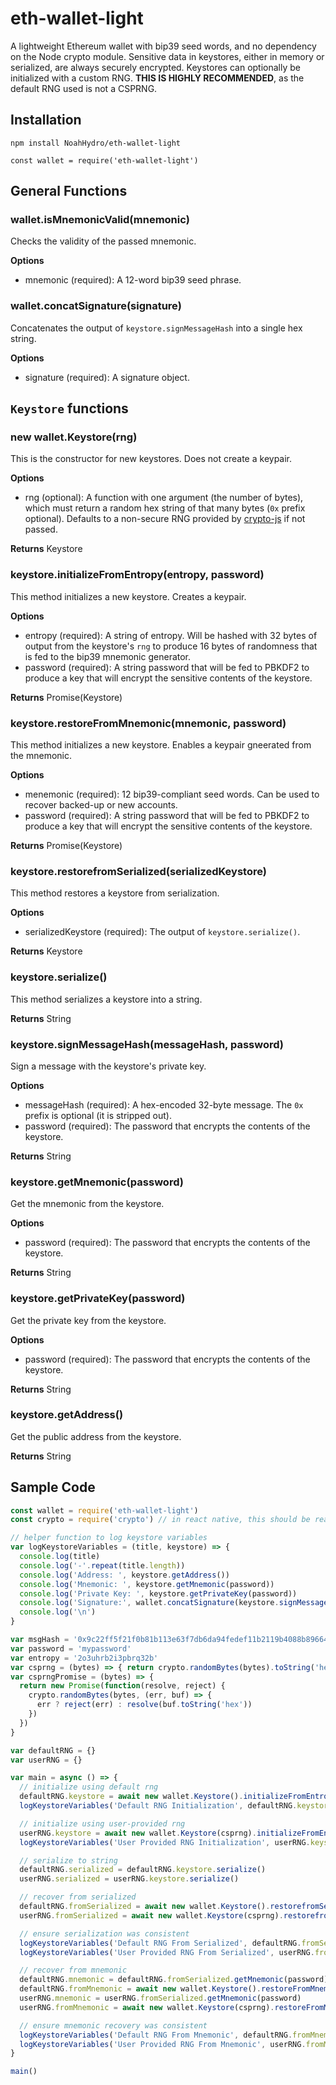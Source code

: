 # eth-wallet-light

A lightweight Ethereum wallet with bip39 seed words, and no dependency on the Node crypto module. Sensitive data in keystores, either in memory or serialized, are always securely encrypted. Keystores can optionally be initialized with a custom RNG. **THIS IS HIGHLY RECOMMENDED**, as the default RNG used is not a CSPRNG.

## Installation

`npm install NoahHydro/eth-wallet-light`

`const wallet = require('eth-wallet-light')`

## General Functions
### wallet.isMnemonicValid(mnemonic)
Checks the validity of the passed mnemonic.

**Options**
- mnemonic (required): A 12-word bip39 seed phrase.

### wallet.concatSignature(signature)
Concatenates the output of `keystore.signMessageHash` into a single hex string.

**Options**
- signature (required): A signature object.

## `Keystore` functions

### new wallet.Keystore(rng)
This is the constructor for new keystores. Does not create a keypair.

**Options**
- rng (optional): A function with one argument (the number of bytes), which must return a random hex string of that many bytes (`0x` prefix optional). Defaults to a non-secure RNG provided by [crypto-js](https://github.com/brix/crypto-js) if not passed.

**Returns** Keystore

### keystore.initializeFromEntropy(entropy, password)
This method initializes a new keystore. Creates a keypair.

**Options**
- entropy (required): A string of entropy. Will be hashed with 32 bytes of output from the keystore's `rng` to produce 16 bytes of randomness that is fed to the bip39 mnemonic generator.
- password (required): A string password that will be fed to PBKDF2 to produce a key that will encrypt the sensitive contents of the keystore.

**Returns** Promise(Keystore)

### keystore.restoreFromMnemonic(mnemonic, password)
This method initializes a new keystore. Enables a keypair gneerated from the mnemonic.

**Options**
- menemonic (required): 12 bip39-compliant seed words. Can be used to recover backed-up or new accounts.
- password (required): A string password that will be fed to PBKDF2 to produce a key that will encrypt the sensitive contents of the keystore.

**Returns** Promise(Keystore)

### keystore.restorefromSerialized(serializedKeystore)
This method restores a keystore from serialization.

**Options**
- serializedKeystore (required): The output of `keystore.serialize()`.

**Returns** Keystore

### keystore.serialize()
This method serializes a keystore into a string.

**Returns** String

### keystore.signMessageHash(messageHash, password)
Sign a message with the keystore's private key.

**Options**
- messageHash (required): A hex-encoded 32-byte message. The `0x` prefix is optional (it is stripped out).
- password (required): The password that encrypts the contents of the keystore.

**Returns** String

### keystore.getMnemonic(password)
Get the mnemonic from the keystore.

**Options**
- password (required): The password that encrypts the contents of the keystore.

**Returns** String

### keystore.getPrivateKey(password)
Get the private key from the keystore.

**Options**
- password (required): The password that encrypts the contents of the keystore.

**Returns** String

### keystore.getAddress()
Get the public address from the keystore.

**Returns** String

## Sample Code

```javascript
const wallet = require('eth-wallet-light')
const crypto = require('crypto') // in react native, this should be react-native-securerandom

// helper function to log keystore variables
var logKeystoreVariables = (title, keystore) => {
  console.log(title)
  console.log('-'.repeat(title.length))
  console.log('Address: ', keystore.getAddress())
  console.log('Mnemonic: ', keystore.getMnemonic(password))
  console.log('Private Key: ', keystore.getPrivateKey(password))
  console.log('Signature:', wallet.concatSignature(keystore.signMessageHash(msgHash, password)))
  console.log('\n')
}

var msgHash = '0x9c22ff5f21f0b81b113e63f7db6da94fedef11b2119b4088b89664fb9a3cb658'
var password = 'mypassword'
var entropy = '2o3uhrb2i3pbrq32b'
var csprng = (bytes) => { return crypto.randomBytes(bytes).toString('hex') }
var csprngPromise = (bytes) => {
  return new Promise(function(resolve, reject) {
    crypto.randomBytes(bytes, (err, buf) => {
      err ? reject(err) : resolve(buf.toString('hex'))
    })
  })
}

var defaultRNG = {}
var userRNG = {}

var main = async () => {
  // initialize using default rng
  defaultRNG.keystore = await new wallet.Keystore().initializeFromEntropy(entropy, password)
  logKeystoreVariables('Default RNG Initialization', defaultRNG.keystore)

  // initialize using user-provided rng
  userRNG.keystore = await new wallet.Keystore(csprng).initializeFromEntropy(entropy, password)
  logKeystoreVariables('User Provided RNG Initialization', userRNG.keystore)

  // serialize to string
  defaultRNG.serialized = defaultRNG.keystore.serialize()
  userRNG.serialized = userRNG.keystore.serialize()

  // recover from serialized
  defaultRNG.fromSerialized = await new wallet.Keystore().restorefromSerialized(defaultRNG.serialized)
  userRNG.fromSerialized = await new wallet.Keystore(csprng).restorefromSerialized(userRNG.serialized)

  // ensure serialization was consistent
  logKeystoreVariables('Default RNG From Serialized', defaultRNG.fromSerialized)
  logKeystoreVariables('User Provided RNG From Serialized', userRNG.fromSerialized)

  // recover from mnemonic
  defaultRNG.mnemonic = defaultRNG.fromSerialized.getMnemonic(password)
  defaultRNG.fromMnemonic = await new wallet.Keystore().restoreFromMnemonic(defaultRNG.mnemonic, password)
  userRNG.mnemonic = userRNG.fromSerialized.getMnemonic(password)
  userRNG.fromMnemonic = await new wallet.Keystore(csprng).restoreFromMnemonic(userRNG.mnemonic, password)

  // ensure mnemonic recovery was consistent
  logKeystoreVariables('Default RNG From Mnemonic', defaultRNG.fromMnemonic)
  logKeystoreVariables('User Provided RNG From Mnemonic', userRNG.fromMnemonic)
}

main()
```
